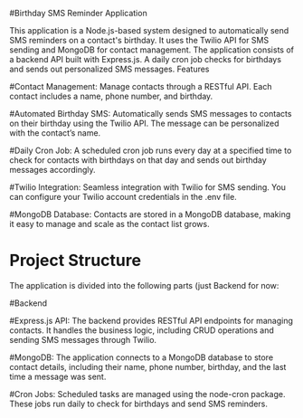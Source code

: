 

#Birthday SMS Reminder Application

This application is a Node.js-based system designed to automatically send SMS reminders on a contact's birthday. It uses the Twilio API for SMS sending and MongoDB for contact management. The application consists of a backend API built with Express.js. A daily cron job checks for birthdays and sends out personalized SMS messages.
Features

#Contact Management:
Manage contacts through a RESTful API. Each contact includes a name, phone number, and birthday.

#Automated Birthday SMS:
Automatically sends SMS messages to contacts on their birthday using the Twilio API. The message can be personalized with the contact’s name.

#Daily Cron Job: 
A scheduled cron job runs every day at a specified time to check for contacts with birthdays on that day and sends out birthday messages accordingly.

#Twilio Integration:
 Seamless integration with Twilio for SMS sending. You can configure your Twilio account credentials in the .env file.

#MongoDB Database:
 Contacts are stored in a MongoDB database, making it easy to manage and scale as the contact list grows.

# Project Structure

The application is divided into the following parts (just Backend for now:

#Backend

#Express.js API:
The backend provides RESTful API endpoints for managing contacts. It handles the business logic, including CRUD operations and sending SMS messages through Twilio.

#MongoDB:
The application connects to a MongoDB database to store contact details, including their name, phone number, birthday, and the last time a message was sent.

#Cron Jobs:
Scheduled tasks are managed using the node-cron package. These jobs run daily to check for birthdays and send SMS reminders.
